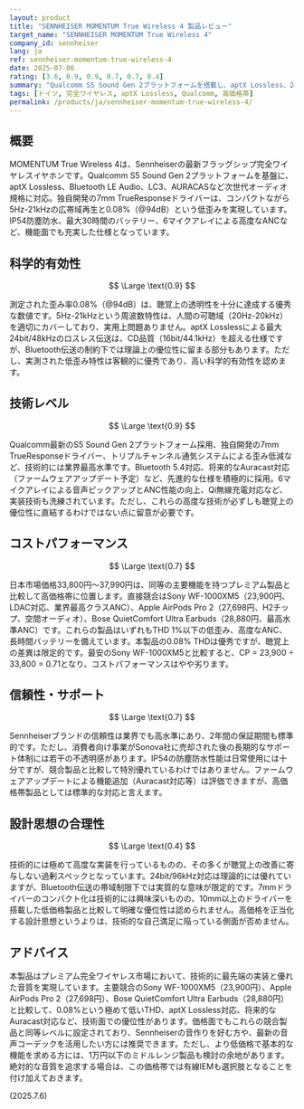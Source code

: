 ```yaml
---
layout: product
title: "SENNHEISER MOMENTUM True Wireless 4 製品レビュー"
target_name: "SENNHEISER MOMENTUM True Wireless 4"
company_id: sennheiser
lang: ja
ref: sennheiser-momentum-true-wireless-4
date: 2025-07-06
rating: [3.6, 0.9, 0.9, 0.7, 0.7, 0.4]
summary: "Qualcomm S5 Sound Gen 2プラットフォームを搭載し、aptX Lossless、24bit/96kHz対応など技術的には最先端を行く完全ワイヤレスイヤホン。7mm TrueResponseドライバーによる低歪み（0.08%@94dB）と5Hz-21kHzの広帯域再生を実現。プレミアム完全ワイヤレス市場において、Sony、Apple、Boseなどの競合製品と同価格帯で勝負する、技術的に洗練された製品です。"
tags: [ドイツ, 完全ワイヤレス, aptX Lossless, Qualcomm, 高価格帯]
permalink: /products/ja/sennheiser-momentum-true-wireless-4/
---
```


## 概要

MOMENTUM True Wireless 4は、Sennheiserの最新フラッグシップ完全ワイヤレスイヤホンです。Qualcomm S5 Sound Gen 2プラットフォームを基盤に、aptX Lossless、Bluetooth LE Audio、LC3、AURACASなど次世代オーディオ規格に対応。独自開発の7mm TrueResponseドライバーは、コンパクトながら5Hz-21kHzの広帯域再生と0.08%（@94dB）という低歪みを実現しています。IP54防塵防水、最大30時間のバッテリー、6マイクアレイによる高度なANCなど、機能面でも充実した仕様となっています。

## 科学的有効性

$$ \Large \text{0.9} $$

測定された歪み率0.08%（@94dB）は、聴覚上の透明性を十分に達成する優秀な数値です。5Hz-21kHzという周波数特性は、人間の可聴域（20Hz-20kHz）を適切にカバーしており、実用上問題ありません。aptX Losslessによる最大24bit/48kHzのロスレス伝送は、CD品質（16bit/44.1kHz）を超える仕様ですが、Bluetooth伝送の制約下では理論上の優位性に留まる部分もあります。ただし、実測された低歪み特性は客観的に優秀であり、高い科学的有効性を認めます。

## 技術レベル

$$ \Large \text{0.9} $$

Qualcomm最新のS5 Sound Gen 2プラットフォーム採用、独自開発の7mm TrueResponseドライバー、トリプルチャンネル通気システムによる歪み低減など、技術的には業界最高水準です。Bluetooth 5.4対応、将来的なAuracast対応（ファームウェアアップデート予定）など、先進的な仕様を積極的に採用。6マイクアレイによる音声ピックアップとANC性能の向上、Qi無線充電対応など、実装技術も洗練されています。ただし、これらの高度な技術が必ずしも聴覚上の優位性に直結するわけではない点に留意が必要です。

## コストパフォーマンス

$$ \Large \text{0.7} $$

日本市場価格33,800円～37,990円は、同等の主要機能を持つプレミアム製品と比較して高価格帯に位置します。直接競合はSony WF-1000XM5（23,900円、LDAC対応、業界最高クラスANC）、Apple AirPods Pro 2（27,698円、H2チップ、空間オーディオ）、Bose QuietComfort Ultra Earbuds（28,880円、最高水準ANC）です。これらの製品はいずれもTHD 1%以下の低歪み、高度なANC、長時間バッテリーを備えています。本製品の0.08% THDは優秀ですが、聴覚上の差異は限定的です。最安のSony WF-1000XM5と比較すると、CP = 23,900 ÷ 33,800 = 0.71となり、コストパフォーマンスはやや劣ります。

## 信頼性・サポート

$$ \Large \text{0.7} $$

Sennheiserブランドの信頼性は業界でも高水準にあり、2年間の保証期間も標準的です。ただし、消費者向け事業がSonova社に売却された後の長期的なサポート体制には若干の不透明感があります。IP54の防塵防水性能は日常使用には十分ですが、競合製品と比較して特別優れているわけではありません。ファームウェアアップデートによる機能追加（Auracast対応等）は評価できますが、高価格帯製品としては標準的な対応と言えます。

## 設計思想の合理性

$$ \Large \text{0.4} $$

技術的には極めて高度な実装を行っているものの、その多くが聴覚上の改善に寄与しない過剰スペックとなっています。24bit/96kHz対応は理論的には優れていますが、Bluetooth伝送の帯域制限下では実質的な意味が限定的です。7mmドライバーのコンパクト化は技術的には興味深いものの、10mm以上のドライバーを搭載した低価格製品と比較して明確な優位性は認められません。高価格を正当化する設計思想というよりは、技術的な自己満足に陥っている側面が否めません。

## アドバイス

本製品はプレミアム完全ワイヤレス市場において、技術的に最先端の実装と優れた音質を実現しています。主要競合のSony WF-1000XM5（23,900円）、Apple AirPods Pro 2（27,698円）、Bose QuietComfort Ultra Earbuds（28,880円）と比較して、0.08%という極めて低いTHD、aptX Lossless対応、将来的なAuracast対応など、技術面での優位性があります。価格面でもこれらの競合製品と同等レベルに設定されており、Sennheiserの音作りを好む方や、最新の音声コーデックを活用したい方には推奨できます。ただし、より低価格で基本的な機能を求める方には、1万円以下のミドルレンジ製品も検討の余地があります。絶対的な音質を追求する場合は、この価格帯では有線IEMも選択肢となることを付け加えておきます。

(2025.7.6)